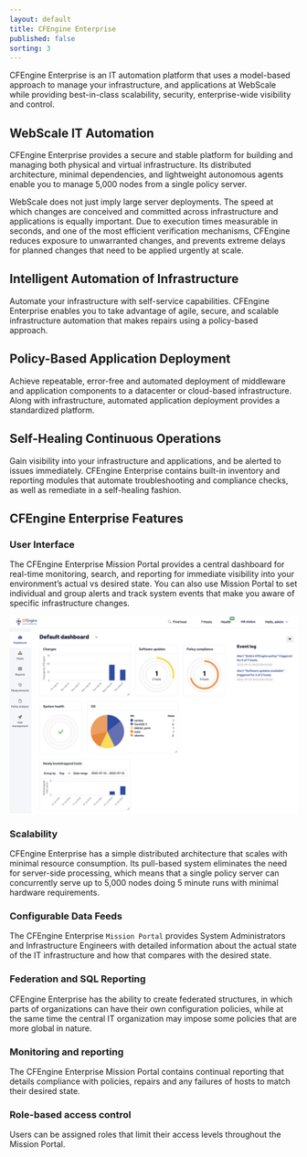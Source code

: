 ```yaml
---
layout: default
title: CFEngine Enterprise
published: false
sorting: 3
---
```


CFEngine Enterprise is an IT automation platform that uses a model-based approach to manage your infrastructure, and applications at WebScale while providing best-in-class scalability, security, enterprise-wide visibility and control.

## WebScale IT Automation ##

CFEngine Enterprise provides a secure and stable platform for building and managing both physical and virtual infrastructure. Its distributed architecture, minimal dependencies, and lightweight autonomous agents enable you to manage 5,000 nodes from a single policy server.

WebScale does not just imply large server deployments. The speed at which changes are conceived and committed across infrastructure and applications is equally important. Due to execution times measurable in seconds, and one of the most efficient verification mechanisms, CFEngine reduces exposure to unwarranted changes, and prevents extreme delays for planned changes that need to be applied urgently at scale.

## Intelligent Automation of Infrastructure ##
		
Automate your infrastructure with self-service capabilities. CFEngine Enterprise enables you to take advantage of agile, secure, and scalable infrastructure automation that makes repairs using a policy-based approach. 		

## Policy-Based Application Deployment ##

Achieve repeatable, error-free and automated deployment of middleware and application components to a datacenter or cloud-based infrastructure. Along with infrastructure, automated application deployment provides a standardized platform. 		

## Self-Healing Continuous Operations ##

Gain visibility into your infrastructure and applications, and be alerted to issues immediately. CFEngine Enterprise contains built-in inventory and reporting modules that automate troubleshooting and compliance checks, as well as remediate in a self-healing fashion.

## CFEngine Enterprise Features ##

### User Interface ###

The CFEngine Enterprise Mission Portal provides a central dashboard for real-time monitoring, search, and reporting for immediate visibility into your environment’s actual vs desired state. You can also use Mission Portal to set individual and group alerts and track system events that make you aware of specific infrastructure changes.

<img src="Dashboard.png" alt="Dashboard" image="700px">

### Scalability ###

CFEngine Enterprise has a simple distributed architecture that scales with minimal resource consumption. Its pull-based system eliminates the need for server-side processing, which means that a single policy server can concurrently serve up to 5,000 nodes doing 5 minute runs with minimal hardware requirements.

### Configurable Data Feeds ###

The CFEngine Enterprise `Mission Portal` provides System Administrators and Infrastructure Engineers with detailed information about the actual state of the IT infrastructure and how that compares with the desired state.

### Federation and SQL Reporting ###

CFEngine Enterprise has the ability to create federated structures, in which parts of organizations can have their own configuration policies, while at the same time the central IT organization may impose some policies that are more global in nature.

### Monitoring and reporting ###

The CFEngine Enterprise Mission Portal contains continual reporting that details compliance with policies, repairs and any failures of hosts to match their desired state.

### Role-based access control ###

Users can be assigned roles that limit their access levels throughout the Mission Portal.
